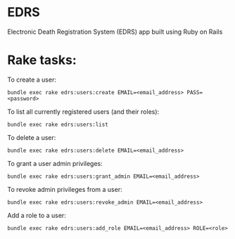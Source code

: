 # EDRS

Electronic Death Registration System (EDRS) app built using Ruby on Rails

# Rake tasks:

To create a user:
```
bundle exec rake edrs:users:create EMAIL=<email_address> PASS=<password>
```
 
To list all currently registered users (and their roles):
```
bundle exec rake edrs:users:list
```
 
To delete a user:
```
bundle exec rake edrs:users:delete EMAIL=<email_address>
```

To grant a user admin privileges:
```
bundle exec rake edrs:users:grant_admin EMAIL=<email_address>
```

To revoke admin privileges from a user:
```
bundle exec rake edrs:users:revoke_admin EMAIL=<email_address>
```
 
Add a role to a user:
```
bundle exec rake edrs:users:add_role EMAIL=<email_address> ROLE=<role>
```
